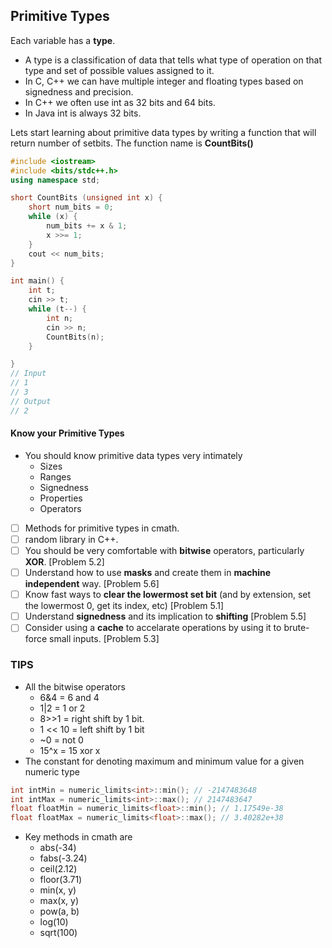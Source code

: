## Primitive Types 
Each variable has a **type**. 
* A type is a classification of data that tells what type of operation on that type and set of possible values assigned to it.
* In C, C++ we can have multiple integer and floating types based on signedness and precision.
* In C++ we often use int as 32 bits and 64 bits.
* In Java int is always 32 bits.

Lets start learning about primitive data types by writing a function that will return number of setbits.
The function name is **CountBits()**

```c++
#include <iostream>
#include <bits/stdc++.h>
using namespace std;

short CountBits (unsigned int x) {
	short num_bits = 0;
	while (x) {
		num_bits += x & 1;
		x >>= 1;
	}
	cout << num_bits;
}

int main() {
	int t;
	cin >> t;
	while (t--) {
		int n;
		cin >> n;
		CountBits(n);
	}

}
// Input 
// 1
// 3
// Output
// 2
```


#### Know your Primitive Types
* You should know primitive data types very intimately 
  * Sizes
  * Ranges
  * Signedness
  * Properties
  * Operators
* [ ] Methods for primitive types in cmath. 
* [ ] random library in C++.
* [ ] You should be very comfortable with **bitwise** operators, particularly **XOR**. [Problem 5.2]
* [ ] Understand how to use **masks** and create them in **machine independent** way. [Problem 5.6]
* [ ] Know fast ways to **clear the lowermost set bit** (and by extension, set the lowermost 0, get its index, etc) [Problem 5.1]
* [ ] Understand **signedness** and its implication to **shifting** [Problem 5.5]
* [ ] Consider using a **cache** to accelarate operations by using it to brute-force small inputs. [Problem 5.3]

### TIPS 
* All the bitwise operators 
  * 6&4 = 6 and 4
  * 1|2 = 1 or 2
  * 8>>1 = right shift by 1 bit.
  * 1 << 10 = left shift by 1 bit
  * ~0 = not 0
  * 15^x = 15 xor x
* The constant for denoting maximum and minimum value for a given numeric type
```c++
int intMin = numeric_limits<int>::min(); // -2147483648
int intMax = numeric_limits<int>::max(); // 2147483647
float floatMin = numeric_limits<float>::min(); // 1.17549e-38
float floatMax = numeric_limits<float>::max(); // 3.40282e+38
```
* Key methods in cmath are 
  * abs(-34)
  * fabs(-3.24)
  * ceil(2.12)
  * floor(3.71)
  * min(x, y)
  * max(x, y)
  * pow(a, b)
  * log(10)
  * sqrt(100)



